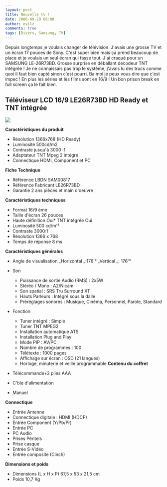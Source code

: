 ```yaml
---
layout: post
title: Nouvelle tv !
date: 2006-09-20 06:00
author: evilz
comments: true
tags: [Divers, Samsung, TV]
---
```

Depuis longtemps je voulais changer de télévision. J'avais une grosse TV et un écran 17 pouces de Sony.
C'est super bien mais ça prend beaucoup de place et je voulais un seul écran qui fasse tout. J'ai craqué pour un SAMSUNG LE-26R73BD.
Grosse surprise en déballant décodeur TNT intégrée ! Je ne connaissais pas trop le système, j'avais lu des trucs comme quoi il faut bien capté sinon c'est pourri.
Ba moi je peux vous dire que c'est impec ! En plus les séries et les films sont en 16/9 ! Un bon prison break en full screen ça le fait bien.

## Téléviseur LCD 16/9 LE26R73BD HD Ready et TNT intégrée

[![](https://c4.staticflickr.com/4/3954/15530765816_df8257eb05.jpg)](https://c4.staticflickr.com/4/3954/15530765816_df8257eb05.jpg)

**Caractéristiques du produit**

*   Résolution 1366x768 (HD Ready)
*   Luminosité 500cd/m2
*   Contraste jusqu'à 3000 :1
*   Adaptateur TNT Mpeg 2 intégré
*   Connectique HDMI, Component et PC

**Fiche Technique**

*   Référence LBDN  SAM00817
*   Référence Fabricant  LE26R73BD
*   Garantie  2 ans pièces et main d'oeuvre

**Caractéristiques techniques**

*   Format 16/9 ème
*   Taille d'écran 26 pouces
*   Haute définition Oui*   TNT intégrée Oui
*   Luminosité 500 cd/m'²
*   Contraste 3000:1
*   Résolution 1366 x 768
*   Temps de réponse 8 ms

**Caractéristiques générales**

*   Angle de visualisation _Horizontal _:176'° _Vertical _: 176'°
*   Son

    *   Puissance de sortie Audio (RMS) : 2x5W
    *   Stéréo / Mono : A2/Nicam
    *   Son spatial : SRS Tru Surround XT
    *   Hauts Parleurs : Intégré sous la dalle
    *   Préréglages sonores : Musique, Cinéma, Personnel, Parole, Standard
*   Fonction

    *   Tuner intégré : Simple
    *   Tuner TNT MPEG2
    *   Installation automatique ATS
    *   Installation Plug and Play
    *   Mode PIP : AV/PC
    *   Nombre de programmes : 100
    *   Télétexte : 1000 pages
    *   Affichage sur écran : OSD (21 langues)
    *   Horloge, minuterie et veille programmable
**Contenu du coffret**

*   Télécommande+2 piles AAA
*   C'ble d'alimentation
*   Manuel

**Connectique**

*   Entrée Antenne
*   Connectique digitale : HDMI (HDCP)
*   Entrée Component (Y/Pb/Pr)
*   Entrée PC
*   PC Audio
*   Prises Péritels
*   Prise casque
*   Entrée S-Vidéo
*   Entrée composite (Cinch)

**Dimensions et poids**

*   Dimensions (L x H x P) 67,5 x 53 x 21,5 cm
*   Poids 10,7 Kg